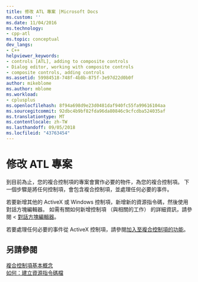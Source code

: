 ```yaml
---
title: 修改 ATL 專案 |Microsoft Docs
ms.custom: ''
ms.date: 11/04/2016
ms.technology:
- cpp-atl
ms.topic: conceptual
dev_langs:
- C++
helpviewer_keywords:
- controls [ATL], adding to composite controls
- Dialog editor, working with composite controls
- composite controls, adding controls
ms.assetid: 59984518-748f-4b8b-875f-3e97d22d0b0f
author: mikeblome
ms.author: mblome
ms.workload:
- cplusplus
ms.openlocfilehash: 8f94a698d9e23d0481daf940fc55fa99616104aa
ms.sourcegitcommit: 92dbc4b9bf82fda96da80846c9cfcdba524035af
ms.translationtype: MT
ms.contentlocale: zh-TW
ms.lasthandoff: 09/05/2018
ms.locfileid: "43763454"
---
```

# <a name="modifying-the-atl-project"></a>修改 ATL 專案

到目前為止，您的複合控制項的專案會實作必要的物件，為您的複合控制項。 下一個步驟是將任何控制項，會包含複合控制項，並處理任何必要的事件。

若要新增其他的 ActiveX 或 Windows 控制項，新增新的資源指令碼，然後使用對話方塊編輯器。 如需有關如何新增控制項 （與相關的工作） 的詳細資訊，請參閱 <<c0> [ 對話方塊編輯器](../windows/dialog-editor.md)。

若要處理任何必要的事件從 ActiveX 控制項，請參閱[加入至複合控制項的功能](../atl/adding-functionality-to-the-composite-control.md)。

## <a name="see-also"></a>另請參閱

[複合控制項基本概念](../atl/atl-composite-control-fundamentals.md)   
[如何：建立資源指令碼檔](../windows/how-to-create-a-resource-script-file.md)

